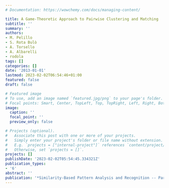 ```yaml
---
# Documentation: https://wowchemy.com/docs/managing-content/

title: A Game-Theoretic Approach to Pairwise Clustering and Matching
subtitle: ''
summary: ''
authors:
- M. Pelillo
- S. Rota Bulò
- A. Torsello
- A. Albarelli
- rodola
tags: []
categories: []
date: '2013-01-01'
lastmod: 2023-02-02T06:54:46+01:00
featured: false
draft: false

# Featured image
# To use, add an image named `featured.jpg/png` to your page's folder.
# Focal points: Smart, Center, TopLeft, Top, TopRight, Left, Right, BottomLeft, Bottom, BottomRight.
image:
  caption: ''
  focal_point: ''
  preview_only: false

# Projects (optional).
#   Associate this post with one or more of your projects.
#   Simply enter your project's folder or file name without extension.
#   E.g. `projects = ["internal-project"]` references `content/project/deep-learning/index.md`.
#   Otherwise, set `projects = []`.
projects: []
publishDate: '2023-02-02T05:54:45.334321Z'
publication_types:
- '6'
abstract: ''
publication: '*Similarity-Based Pattern Analysis and Recognition -- Part III*'
---
```

